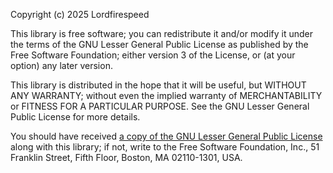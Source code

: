 Copyright (c) 2025 Lordfirespeed

<!-- SPDX-License-Identifier: LGPL-3.0-or-later  -->

This library is free software; you can redistribute it and/or
modify it under the terms of the GNU Lesser General Public
License as published by the Free Software Foundation; either
version 3 of the License, or (at your option) any later version.

This library is distributed in the hope that it will be useful,
but WITHOUT ANY WARRANTY; without even the implied warranty of
MERCHANTABILITY or FITNESS FOR A PARTICULAR PURPOSE.  See the GNU
Lesser General Public License for more details.

You should have received [a copy of the GNU Lesser General Public License](./licenses/lgpl-3.0.md)
along with this library; if not, write to the Free Software Foundation,
Inc., 51 Franklin Street, Fifth Floor, Boston, MA  02110-1301, USA.
